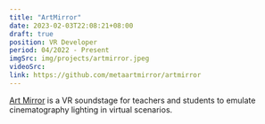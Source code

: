 ```yaml
---
title: "ArtMirror"
date: 2023-02-03T22:08:21+08:00
draft: true
position: VR Developer
period: 04/2022 - Present
imgSrc: img/projects/artmirror.jpeg
videoSrc: 
link: https://github.com/metaartmirror/artmirror
---
```


[Art Mirror](https://github.com/metaartmirror/artmirror) is a VR soundstage for teachers and students to emulate cinematography lighting in virtual scenarios.

<!-- Lighting education is a foundational component of cinematography education. However, many art schools do not have expensive soundstages for traditional cinematography lessons. Thus, migrating physical setups to virtual experiences is a potential solution driven by metaverse initiatives.  -->
